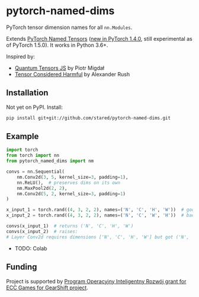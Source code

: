 # pytorch-named-dims

PyTorch tensor dimension names for all `nn.Modules`.

Extends [PyTorch Named Tensors](https://pytorch.org/docs/stable/named_tensor.html) ([new in PyTorch 1.4.0](https://github.com/pytorch/pytorch/releases/tag/v1.4.0), still experimental as of PyTorch 1.5.0). It works in Python 3.6+.

Inspired by:

* [Quantum Tensors JS](https://github.com/Quantum-Game/quantum-tensors) by Piotr Migdał
* [Tensor Considered Harmful](http://nlp.seas.harvard.edu/NamedTensor) by Alexander Rush

## Installation

Not yet on PyPI. Install:

```bash
pip install git+git://github.com/stared/pytorch-named-dims.git
```

## Example

```python
import torch
from torch import nn
from pytorch_named_dims import nm

convs = nn.Sequential(
    nm.Conv2d(3, 5, kernel_size=3, padding=1),
    nn.ReLU(),  # preserves dims on its own
    nm.MaxPool2d(2, 2),
    nm.Conv2d(5, 2, kernel_size=3, padding=1)
)

x_input_1 = torch.rand((4, 3, 2, 2), names=('N', 'C', 'H', 'W'))  # good
x_input_2 = torch.rand((4, 3, 2, 2), names=('N', 'C', 'W', 'H'))  # bad

convs(x_input_1)  # returns ('N', 'C', 'H', 'W')
convs(x_input_2)  # raises:
# Layer Conv2d requires dimensions ['N', 'C', 'H', 'W'] but got ('N', 'C', 'W', 'H') instead.
```

* TODO: Colab

## Funding

Project is supported by [Program Operacyjny Inteligentny Rozwój grant for ECC Games for GearShift project](https://mapadotacji.gov.pl/projekty/874596/?lang=en).

